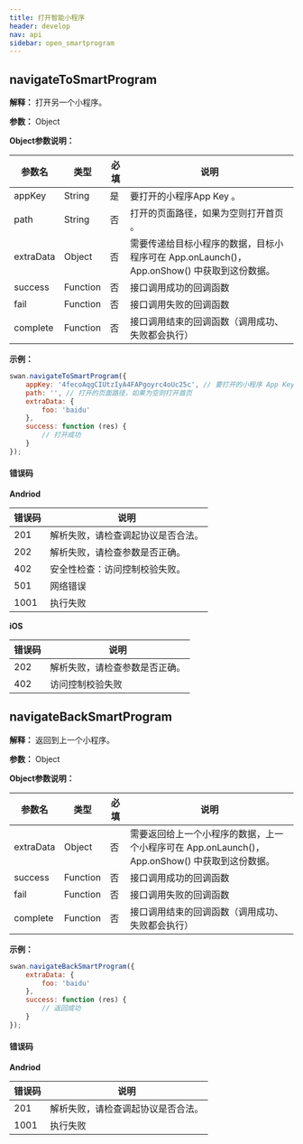 ```yaml
---
title: 打开智能小程序
header: develop
nav: api
sidebar: open_smartprogram
---
```


navigateToSmartProgram
---
**解释：** 打开另一个小程序。

**参数：** Object

**Object参数说明：**

|参数名 |类型  |必填  |说明|
|---- | ---- | ---- |---- |
|appKey | String | 是 | 要打开的小程序App Key 。|
|path | String | 否 | 打开的页面路径，如果为空则打开首页 。|
|extraData | Object | 否 | 需要传递给目标小程序的数据，目标小程序可在 App.onLaunch()，App.onShow() 中获取到这份数据。|
|success | Function |  否  | 接口调用成功的回调函数|
|fail   | Function  |  否  | 接口调用失败的回调函数|
|complete  |  Function  |  否 |  接口调用结束的回调函数（调用成功、失败都会执行）|

**示例：**
<!-- <a href="swanide://fragment/dd7e70fdad89cca08b0a8a54e12a0b9c1540396427" title="在开发者工具中预览效果" target="_blank">在开发者工具中预览效果</a> -->
```js
swan.navigateToSmartProgram({
    appKey: '4fecoAqgCIUtzIyA4FAPgoyrc4oUc25c', // 要打开的小程序 App Key
    path: '', // 打开的页面路径，如果为空则打开首页
    extraData: {
        foo: 'baidu'
    },
    success: function (res) {
        // 打开成功
    }
});
```
#### 错误码

**Andriod**

|错误码|说明|
|--|--|
|201|解析失败，请检查调起协议是否合法。|
|202|解析失败，请检查参数是否正确。|
|402|安全性检查：访问控制校验失败。|
|501|网络错误|
|1001|执行失败|

**iOS**

|错误码|说明|
|--|--|
|202|解析失败，请检查参数是否正确。|
|402|访问控制校验失败|

navigateBackSmartProgram
---
**解释：** 返回到上一个小程序。

**参数：** Object

**Object参数说明：**

|参数名 |类型  |必填  |说明|
|---- | ---- | ---- |---- |
|extraData | Object | 否 | 需要返回给上一个小程序的数据，上一个小程序可在 App.onLaunch()，App.onShow() 中获取到这份数据。|
|success | Function |  否  | 接口调用成功的回调函数|
|fail   | Function  |  否  | 接口调用失败的回调函数|
|complete  |  Function  |  否 |  接口调用结束的回调函数（调用成功、失败都会执行）|

**示例：**
```js
swan.navigateBackSmartProgram({
    extraData: {
        foo: 'baidu'
    },
    success: function (res) {
        // 返回成功
    }
});
```
#### 错误码

**Andriod**

|错误码|说明|
|--|--|
|201|解析失败，请检查调起协议是否合法。|
|1001|执行失败|